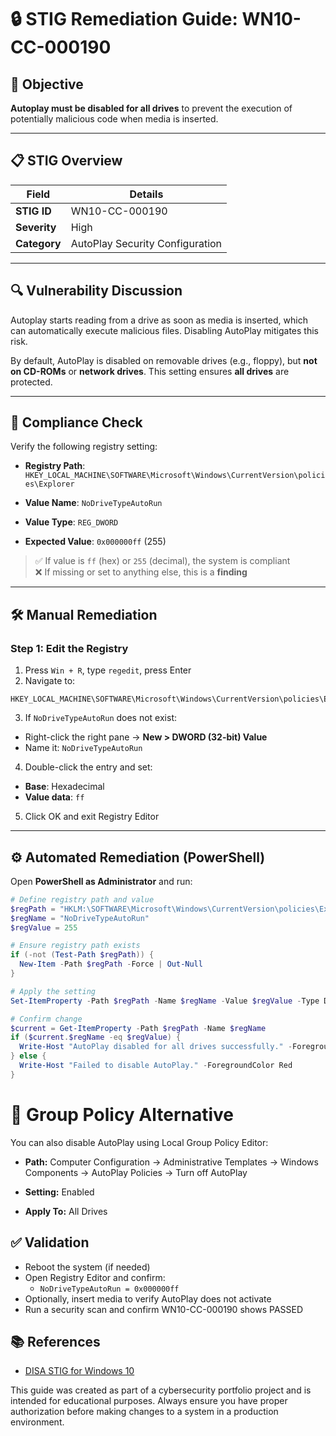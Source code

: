 # 🔒 STIG Remediation Guide: WN10-CC-000190

## 🎯 Objective

**Autoplay must be disabled for all drives** to prevent the execution of potentially malicious code when media is inserted.

---

## 📋 STIG Overview

| Field                 | Details                                           |
|----------------------|----------------------------------------------------|
| **STIG ID**          | WN10-CC-000190                                     |
| **Severity**         | High                                               |
| **Category**         | AutoPlay Security Configuration                    |

---

## 🔍 Vulnerability Discussion

Autoplay starts reading from a drive as soon as media is inserted, which can automatically execute malicious files. Disabling AutoPlay mitigates this risk.

By default, AutoPlay is disabled on removable drives (e.g., floppy), but **not on CD-ROMs** or **network drives**. This setting ensures **all drives** are protected.

---

## 🧪 Compliance Check

Verify the following registry setting:

- **Registry Path**:  `HKEY_LOCAL_MACHINE\SOFTWARE\Microsoft\Windows\CurrentVersion\policies\Explorer`

- **Value Name**: `NoDriveTypeAutoRun`
- **Value Type**: `REG_DWORD`
- **Expected Value**: `0x000000ff` (255)

> ✅ If value is `ff` (hex) or `255` (decimal), the system is compliant  
> ❌ If missing or set to anything else, this is a **finding**

---

## 🛠️ Manual Remediation

### Step 1: Edit the Registry

1. Press `Win + R`, type `regedit`, press Enter  
2. Navigate to:

  ```
  HKEY_LOCAL_MACHINE\SOFTWARE\Microsoft\Windows\CurrentVersion\policies\Explorer
  ```

3. If `NoDriveTypeAutoRun` does not exist:
 - Right-click the right pane → **New > DWORD (32-bit) Value**
 - Name it: `NoDriveTypeAutoRun`

4. Double-click the entry and set:
 - **Base**: Hexadecimal  
 - **Value data**: `ff`


5. Click OK and exit Registry Editor

---

## ⚙️ Automated Remediation (PowerShell)

Open **PowerShell as Administrator** and run:

```powershell
# Define registry path and value
$regPath = "HKLM:\SOFTWARE\Microsoft\Windows\CurrentVersion\policies\Explorer"
$regName = "NoDriveTypeAutoRun"
$regValue = 255

# Ensure registry path exists
if (-not (Test-Path $regPath)) {
  New-Item -Path $regPath -Force | Out-Null
}

# Apply the setting
Set-ItemProperty -Path $regPath -Name $regName -Value $regValue -Type DWord

# Confirm change
$current = Get-ItemProperty -Path $regPath -Name $regName
if ($current.$regName -eq $regValue) {
  Write-Host "AutoPlay disabled for all drives successfully." -ForegroundColor Green
} else {
  Write-Host "Failed to disable AutoPlay." -ForegroundColor Red
}
```

# 🧭 Group Policy Alternative

You can also disable AutoPlay using Local Group Policy Editor:

- **Path:**
  Computer Configuration → Administrative Templates → Windows Components → AutoPlay Policies → Turn off AutoPlay

- **Setting:** Enabled

- **Apply To:** All Drives

## ✅ Validation

- Reboot the system (if needed)
- Open Registry Editor and confirm:
  - `NoDriveTypeAutoRun = 0x000000ff`
- Optionally, insert media to verify AutoPlay does not activate
- Run a security scan and confirm WN10-CC-000190 shows PASSED

## 📚 References

- [DISA STIG for Windows 10](https://stigaview.com/products/win10/v3r3/)


This guide was created as part of a cybersecurity portfolio project and is intended for educational purposes. Always ensure you have proper authorization before making changes to a system in a production environment.

